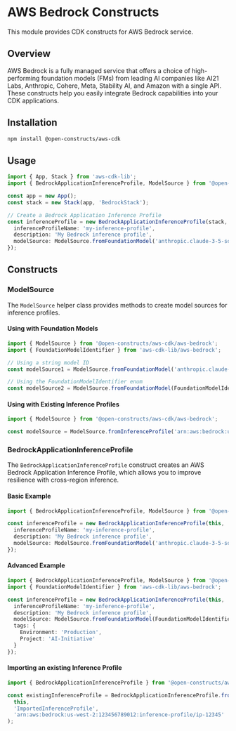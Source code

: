 # AWS Bedrock Constructs

This module provides CDK constructs for AWS Bedrock service.

## Overview

AWS Bedrock is a fully managed service that offers a choice of high-performing foundation models (FMs) from leading AI companies like AI21 Labs, Anthropic, Cohere, Meta, Stability AI, and Amazon with a single API. These constructs help you easily integrate Bedrock capabilities into your CDK applications.

## Installation

```bash
npm install @open-constructs/aws-cdk
```

## Usage

```typescript
import { App, Stack } from 'aws-cdk-lib';
import { BedrockApplicationInferenceProfile, ModelSource } from '@open-constructs/aws-cdk/aws-bedrock';

const app = new App();
const stack = new Stack(app, 'BedrockStack');

// Create a Bedrock Application Inference Profile
const inferenceProfile = new BedrockApplicationInferenceProfile(stack, 'MyInferenceProfile', {
  inferenceProfileName: 'my-inference-profile',
  description: 'My Bedrock inference profile',
  modelSource: ModelSource.fromFoundationModel('anthropic.claude-3-5-sonnet-20240620-v1:0', 'us-west-2'),
});
```

## Constructs

### ModelSource

The `ModelSource` helper class provides methods to create model sources for inference profiles.

#### Using with Foundation Models

```typescript
import { ModelSource } from '@open-constructs/aws-cdk/aws-bedrock';
import { FoundationModelIdentifier } from 'aws-cdk-lib/aws-bedrock';

// Using a string model ID
const modelSource1 = ModelSource.fromFoundationModel('anthropic.claude-3-5-sonnet-20240620-v1:0', 'us-west-2');

// Using the FoundationModelIdentifier enum
const modelSource2 = ModelSource.fromFoundationModel(FoundationModelIdentifier.ANTHROPIC_CLAUDE_3_5_SONNET_20240620_V1, 'us-west-2');
```

#### Using with Existing Inference Profiles

```typescript
import { ModelSource } from '@open-constructs/aws-cdk/aws-bedrock';

const modelSource = ModelSource.fromInferenceProfile('arn:aws:bedrock:us-west-2:123456789012:inference-profile/ip-12345');
```

### BedrockApplicationInferenceProfile

The `BedrockApplicationInferenceProfile` construct creates an AWS Bedrock Application Inference Profile, which allows you to improve resilience with cross-region inference.

#### Basic Example

```typescript
import { BedrockApplicationInferenceProfile, ModelSource } from '@open-constructs/aws-cdk/aws-bedrock';

const inferenceProfile = new BedrockApplicationInferenceProfile(this, 'MyInferenceProfile', {
  inferenceProfileName: 'my-inference-profile',
  description: 'My Bedrock inference profile',
  modelSource: ModelSource.fromFoundationModel('anthropic.claude-3-5-sonnet-20240620-v1:0', 'us-west-2'),
});
```

#### Advanced Example

```typescript
import { BedrockApplicationInferenceProfile, ModelSource } from '@open-constructs/aws-cdk/aws-bedrock';
import { FoundationModelIdentifier } from 'aws-cdk-lib/aws-bedrock';

const inferenceProfile = new BedrockApplicationInferenceProfile(this, 'MyInferenceProfile', {
  inferenceProfileName: 'my-inference-profile',
  description: 'My Bedrock inference profile',
  modelSource: ModelSource.fromFoundationModel(FoundationModelIdentifier.ANTHROPIC_CLAUDE_3_5_SONNET_20240620_V1, 'us-west-2'),
  tags: {
    Environment: 'Production',
    Project: 'AI-Initiative'
  }
});
```

#### Importing an existing Inference Profile

```typescript
import { BedrockApplicationInferenceProfile } from '@open-constructs/aws-cdk/aws-bedrock';

const existingInferenceProfile = BedrockApplicationInferenceProfile.fromInferenceProfileArn(
  this, 
  'ImportedInferenceProfile',
  'arn:aws:bedrock:us-west-2:123456789012:inference-profile/ip-12345'
);
```
